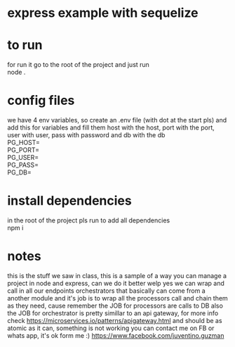 # express example with sequelize

# to run
for run it go to the root of the project and just run<br />
  node . <br />
# config files
we have 4 env variables, so create an .env file (with dot at the start pls) and add this for variables and fill them
host with the host, port with the port, user with user, pass with password and db with the db <br />
PG_HOST=<br />
PG_PORT=<br />
PG_USER=<br />
PG_PASS=<br />
PG_DB=<br />

# install dependencies
in the root of the project pls run to add all dependencies <br />
  npm i

# notes
this is the stuff we saw in class, this is a sample of a way you can manage a project in node and express, can we do it better 
welp yes we can wrap and call in all our endpoints orchestrators that basically can come from a another module and it's job is to 
wrap all the processors call and chain them as they need, cause remember the JOB for processors are calls to DB also the JOB for 
orchestrator is pretty simillar to an api gateway, for more info check https://microservices.io/patterns/apigateway.html 
and should be as atomic as it can, something is not working you can contact me on FB or whats app, it's ok form me :)
https://www.facebook.com/juventino.guzman 
